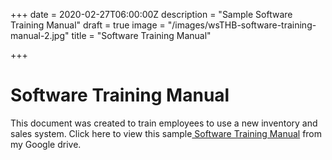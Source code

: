 +++
date = 2020-02-27T06:00:00Z
description = "Sample Software Training Manual"
draft = true
image = "/images/wsTHB-software-training-manual-2.jpg"
title = "Software Training Manual"

+++
# Software Training Manual

This  document was created to train employees to use a new inventory and sales system. Click here to view this sample[ Software Training Manual](https://drive.google.com/file/d/1zmtJS2krIwMkVyVtOy4-DXCSNwh1kczr/view?usp=sharing "Sample Software Training Guide") from my Google drive.